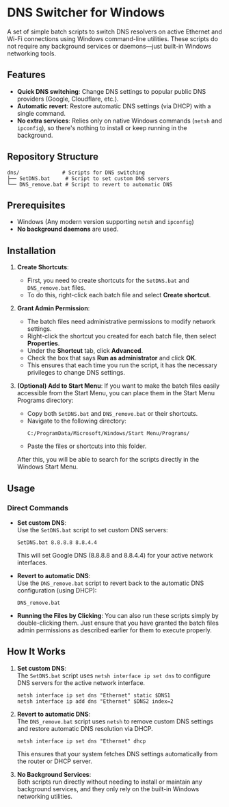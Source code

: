 
# DNS Switcher for Windows

A set of simple batch scripts to switch DNS resolvers on active Ethernet and Wi-Fi connections using Windows command-line utilities. These scripts do not require any background services or daemons—just built-in Windows networking tools.

## Features

- **Quick DNS switching**: Change DNS settings to popular public DNS providers (Google, Cloudflare, etc.).
- **Automatic revert**: Restore automatic DNS settings (via DHCP) with a single command.
- **No extra services**: Relies only on native Windows commands (`netsh` and `ipconfig`), so there's nothing to install or keep running in the background.

## Repository Structure

```text
dns/              # Scripts for DNS switching
├── SetDNS.bat     # Script to set custom DNS servers
└── DNS_remove.bat # Script to revert to automatic DNS
```

## Prerequisites

- Windows (Any modern version supporting `netsh` and `ipconfig`)
- **No background daemons** are used.

## Installation

1. **Create Shortcuts**:
   - First, you need to create shortcuts for the `SetDNS.bat` and `DNS_remove.bat` files. 
   - To do this, right-click each batch file and select **Create shortcut**.
   
2. **Grant Admin Permission**:
   - The batch files need administrative permissions to modify network settings.
   - Right-click the shortcut you created for each batch file, then select **Properties**.
   - Under the **Shortcut** tab, click **Advanced**.
   - Check the box that says **Run as administrator** and click **OK**.
   - This ensures that each time you run the script, it has the necessary privileges to change DNS settings.

3. **(Optional) Add to Start Menu**:
   If you want to make the batch files easily accessible from the Start Menu, you can place them in the Start Menu Programs directory:
   
   - Copy both `SetDNS.bat` and `DNS_remove.bat` or their shortcuts.
   - Navigate to the following directory:
     ```
     C:/ProgramData/Microsoft/Windows/Start Menu/Programs/
     ```
   - Paste the files or shortcuts into this folder.
   
   After this, you will be able to search for the scripts directly in the Windows Start Menu.

## Usage

### Direct Commands

- **Set custom DNS**:  
  Use the `SetDNS.bat` script to set custom DNS servers:

  ```batch
  SetDNS.bat 8.8.8.8 8.8.4.4
  ```

  This will set Google DNS (8.8.8.8 and 8.8.4.4) for your active network interfaces.

- **Revert to automatic DNS**:  
  Use the `DNS_remove.bat` script to revert back to the automatic DNS configuration (using DHCP):

  ```batch
  DNS_remove.bat
  ```

- **Running the Files by Clicking**:
  You can also run these scripts simply by double-clicking them. Just ensure that you have granted the batch files admin permissions as described earlier for them to execute properly.

## How It Works

1. **Set custom DNS**:  
   The `SetDNS.bat` script uses `netsh interface ip set dns` to configure DNS servers for the active network interface.

   ```batch
   netsh interface ip set dns "Ethernet" static $DNS1
   netsh interface ip add dns "Ethernet" $DNS2 index=2
   ```

2. **Revert to automatic DNS**:  
   The `DNS_remove.bat` script uses `netsh` to remove custom DNS settings and restore automatic DNS resolution via DHCP.

   ```batch
   netsh interface ip set dns "Ethernet" dhcp
   ```

   This ensures that your system fetches DNS settings automatically from the router or DHCP server.

3. **No Background Services**:  
   Both scripts run directly without needing to install or maintain any background services, and they only rely on the built-in Windows networking utilities.
